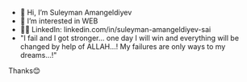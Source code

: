 - 👋 Hi, I’m Suleyman Amangeldiyev
- 👀 I’m interested in WEB 
- 🙆‍♀️ LinkedIn: linkedin.com/in/suleyman-amangeldiyev-sai 
- "I fail and I got stronger... one day I will win and everything will be changed by help of ALLAH...! My failures are only ways to my dreams...!"
 


Thanks😊

<!---
SuleymanAmangeldiyev/SuleymanAmangeldiyev is a ✨ special ✨ repository because its `README.md` (this file) appears on your GitHub profile.
You can click the Preview link to take a look at your changes.
--->
